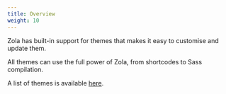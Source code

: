 ```yaml
---
title: Overview
weight: 10
---
```


Zola has built-in support for themes that makes it easy to customise and update them.

All themes can use the full power of Zola, from shortcodes to Sass compilation.

A list of themes is available [here](@/themes/_index.md).
